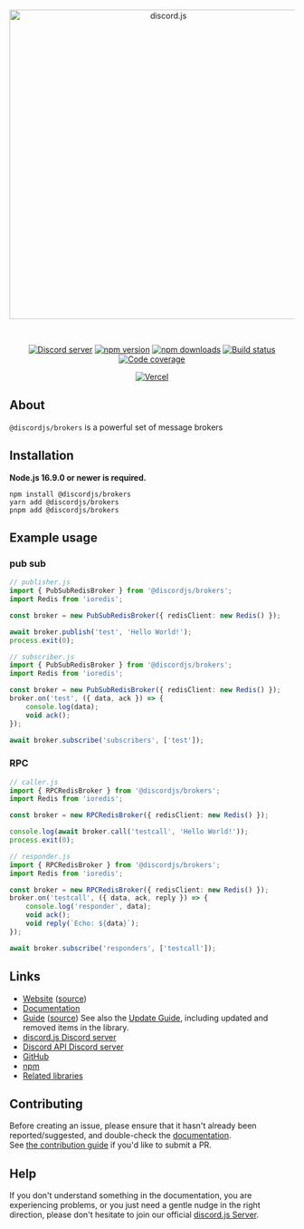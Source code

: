<div align="center">
	<br />
	<p>
		<a href="https://discord.js.org"><img src="https://discord.js.org/static/logo.svg" width="546" alt="discord.js" /></a>
	</p>
	<br />
	<p>
		<a href="https://discord.gg/djs"><img src="https://img.shields.io/discord/222078108977594368?color=5865F2&logo=discord&logoColor=white" alt="Discord server" /></a>
		<a href="https://www.npmjs.com/package/@discordjs/brokers"><img src="https://img.shields.io/npm/v/@discordjs/brokers.svg?maxAge=3600" alt="npm version" /></a>
		<a href="https://www.npmjs.com/package/@discordjs/brokers"><img src="https://img.shields.io/npm/dt/@discordjs/brokers.svg?maxAge=3600" alt="npm downloads" /></a>
		<a href="https://github.com/discordjs/discord.js/actions"><img src="https://github.com/discordjs/discord.js/actions/workflows/test.yml/badge.svg" alt="Build status" /></a>
		<a href="https://codecov.io/gh/discordjs/discord.js" ><img src="https://codecov.io/gh/discordjs/discord.js/branch/main/graph/badge.svg?precision=2&flag=brokers" alt="Code coverage" /></a>
	</p>
	<p>
		<a href="https://vercel.com/?utm_source=discordjs&utm_campaign=oss"><img src="https://raw.githubusercontent.com/discordjs/discord.js/main/.github/powered-by-vercel.svg" alt="Vercel" /></a>
	</p>
</div>

## About

`@discordjs/brokers` is a powerful set of message brokers

## Installation

**Node.js 16.9.0 or newer is required.**

```sh-session
npm install @discordjs/brokers
yarn add @discordjs/brokers
pnpm add @discordjs/brokers
```

## Example usage

### pub sub

```ts
// publisher.js
import { PubSubRedisBroker } from '@discordjs/brokers';
import Redis from 'ioredis';

const broker = new PubSubRedisBroker({ redisClient: new Redis() });

await broker.publish('test', 'Hello World!');
process.exit(0);

// subscriber.js
import { PubSubRedisBroker } from '@discordjs/brokers';
import Redis from 'ioredis';

const broker = new PubSubRedisBroker({ redisClient: new Redis() });
broker.on('test', ({ data, ack }) => {
	console.log(data);
	void ack();
});

await broker.subscribe('subscribers', ['test']);
```

### RPC

```ts
// caller.js
import { RPCRedisBroker } from '@discordjs/brokers';
import Redis from 'ioredis';

const broker = new RPCRedisBroker({ redisClient: new Redis() });

console.log(await broker.call('testcall', 'Hello World!'));
process.exit(0);

// responder.js
import { RPCRedisBroker } from '@discordjs/brokers';
import Redis from 'ioredis';

const broker = new RPCRedisBroker({ redisClient: new Redis() });
broker.on('testcall', ({ data, ack, reply }) => {
	console.log('responder', data);
	void ack();
	void reply(`Echo: ${data}`);
});

await broker.subscribe('responders', ['testcall']);
```

## Links

- [Website](https://discord.js.org/) ([source](https://github.com/discordjs/discord.js/tree/main/packages/website))
- [Documentation](https://discord.js.org/#/docs/brokers)
- [Guide](https://discordjs.guide/) ([source](https://github.com/discordjs/guide))
  See also the [Update Guide](https://discordjs.guide/additional-info/changes-in-v14.html), including updated and removed items in the library.
- [discord.js Discord server](https://discord.gg/djs)
- [Discord API Discord server](https://discord.gg/discord-api)
- [GitHub](https://github.com/discordjs/discord.js/tree/main/packages/brokers)
- [npm](https://www.npmjs.com/package/@discordjs/brokers)
- [Related libraries](https://discord.com/developers/docs/topics/community-resources#libraries)

## Contributing

Before creating an issue, please ensure that it hasn't already been reported/suggested, and double-check the
[documentation](https://discord.js.org/#/docs/brokers).  
See [the contribution guide](https://github.com/discordjs/discord.js/blob/main/.github/CONTRIBUTING.md) if you'd like to submit a PR.

## Help

If you don't understand something in the documentation, you are experiencing problems, or you just need a gentle
nudge in the right direction, please don't hesitate to join our official [discord.js Server](https://discord.gg/djs).

